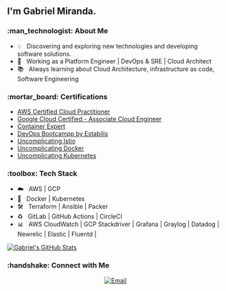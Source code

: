 <h2> I'm Gabriel Miranda.</h2>

<h3> :man_technologist: About Me </h3>

- :bulb:      &nbsp; Discovering and exploring new technologies and developing software solutions.
- :briefcase: &nbsp; Working as a Platform Engineer | DevOps & SRE | Cloud Architect
- :books:     &nbsp; Always learning about Cloud Architecture, infrastructure as code, Software Engineering

<h3> :mortar_board: Certifications </h3>

- [AWS Certified Cloud Practitioner](https://www.credly.com/badges/b21c882e-3ac8-41aa-b091-ddc56b815cc1/public_url)
- [Google Cloud Certified - Associate Cloud Engineer](https://www.credential.net/b6e10198-8792-44db-9e24-0984a00a61f3)
- [Container Expert](https://www.credential.net/6982e389-9cd3-4f2d-a46e-c49430d9a31c#gs.dc8hak)
- [DevOps Bootcampp by Estabilis](https://www.credential.net/046041f5-07fe-421c-aa57-b26381dea512)
- [Uncomplicating Istio](https://www.credential.net/cb5d3059-bdbb-4861-a9fe-d42429d8919d)
- [Uncomplicating Docker](https://www.credential.net/0f5e5bc7-7763-41bb-bc88-9fd6b6ec44cb#gs.kmca4c)
- [Uncomplicating Kubernetes](https://www.credential.net/39b4c1c8-86f8-4292-adb6-89cc3e1c605f#gs.kmccr3)

<h3> :toolbox: Tech Stack</h3>

- :cloud:             &nbsp; AWS | GCP
- :whale:             &nbsp; Docker | Kubernetes
- :hammer_and_wrench: &nbsp; Terraform | Ansible | Packer
- :recycle:           &nbsp; GitLab | GitHub Actions | CircleCI
- :bar_chart:         &nbsp; AWS CloudWatch | GCP Stackdriver | Grafana | Graylog | Datadog | Newrelic | Elastic | Fluentd | 

[![Gabriel's GitHub Stats](https://github-readme-stats.vercel.app/api?username=gabriel8fm&show_icons=true)](https://github.com/gabriel8fm)<br>

<h3> :handshake: Connect with Me </h3>

<p align="center">
<a href="mailto:contato@gabrielmiranda.me"><img alt="Email" src="https://img.shields.io/badge/Email-contato[at]gabrielmiranda[dot]me-blue?style=flat-square&logo=gmail"></a>
</p>
